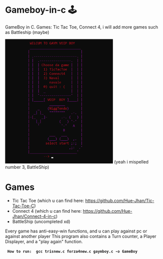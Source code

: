 # Gameboy-in-c 🕹
GameBoy in C. Games: Tic Tac Toe, Connect 4, i will add more games such as Battleship (maybe)

<img src="files/gaymboy.png" width="350" />
(yeah i mispelled number 3, BattleShip)

# Games
- Tic Tac Toe (which u can find here: https://github.com/Hue-Jhan/Tic-Tac-Toe-C)
- Connect 4 (which u can find here: https://github.com/Hue-Jhan/Connect-4-in-c)
- BattleShip (uncompleted xd)

Every game has anti-easy-win functions, and u can play against pc or against another player
This program also contains a Turn counter, a Player Displayer, and a "play again" function.

**` How to run:  gcc trisnew.c forza4new.c gaymboy.c -o GameBoy`**
